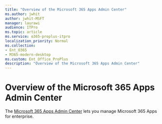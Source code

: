 ```yaml
---
title: "Overview of the Microsoft 365 Apps Admin Center"
ms.author: jwhit
author: jwhit-MSFT
manager: laurawi
audience: ITPro
ms.topic: article
ms.service: o365-proplus-itpro
localization_priority: Normal
ms.collection: 
- Ent_O365
- M365-modern-desktop
ms.custom: Ent_Office_ProPlus
description: "Overview of the Microsoft 365 Apps Admin Center"
---
```


# Overview of the Microsoft 365 Apps Admin Center

The [Microsoft 365 Apps Admin Center](https://aka.ms/o365clientmgmt) lets you manage Microsoft 365 Apps for enterprise. 